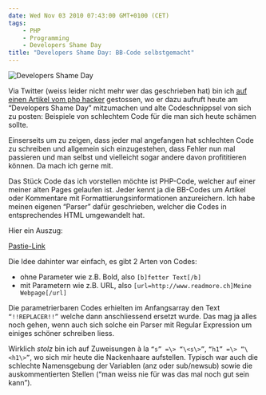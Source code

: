 ```yaml
---
date: Wed Nov 03 2010 07:43:00 GMT+0100 (CET)
tags:
    - PHP
    - Programming
    - Developers Shame Day
title: "Developers Shame Day: BB-Code selbstgemacht"
---
```



![Developers Shame Day](http://media.tumblr.com/tumblr_lb5krblZFn1qa2z4q.png)

Via Twitter (weiss leider nicht mehr wer das geschrieben hat) bin ich
[auf einen Artikel vom php hacker](http://phphacker.net/2010/10/26/der-developers-shame-day/)
gestossen, wo er dazu aufruft heute am “Developers Shame Day”
mitzumachen und alte Codeschnippsel von sich zu posten: Beispiele von
schlechtem Code für die man sich heute schämen sollte.

Einserseits um zu zeigen, dass jeder mal angefangen hat schlechten Code
zu schreiben und allgemein sich einzugestehen, dass Fehler nun mal
passieren und man selbst und vielleicht sogar andere davon profititieren
können. Da mach ich gerne mit.

Das Stück Code das ich vorstellen möchte ist PHP-Code, welcher auf einer
meiner alten Pages gelaufen ist. Jeder kennt ja die BB-Codes um Artikel
oder Kommentare mit Formattierungsinformationen anzureichern. Ich habe
meinen eigenen “Parser” dafür geschrieben, welcher die Codes in
entsprechendes HTML umgewandelt hat.

Hier ein Auszug:

[Pastie-Link](http://pastie.org/1261848)

Die Idee dahinter war einfach, es gibt 2 Arten von Codes:

-   ohne Parameter wie z.B. Bold, also `[b]fetter Text[/b]`
-   mit Parametern wie z.B. URL, also `[url=http://www.readmore.ch]Meine Webpage[/url]`

Die parametrierbaren Codes erhielten im Anfangsarray den Text
`“!!REPLACER!!”` welche dann anschliessend ersetzt wurde. Das mag ja alles
noch gehen, wenn auch sich solche ein Parser mit Regular Expression um
einiges schöner schreiben liess.

Wirklich *stolz* bin ich auf Zuweisungen à la `“s” =\> “\<s\>”`, `“h1” =\> “\<h1\>”`, wo sich mir heute die Nackenhaare aufstellen. 
Typisch war auch die schlechte Namensgebung der Variablen (anz oder sub/newsub) sowie die auskommentierten Stellen (“man weiss nie für was das mal noch gut sein
kann”).

